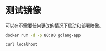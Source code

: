 # 测试镜像
可以在不需要任何更改的情况下启动和部署映像。
```bash
docker run -d -p 80:80 golang-app
```
```bash
curl localhost
```